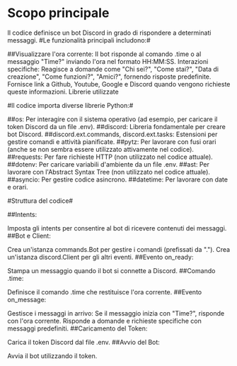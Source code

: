 # Scopo principale

Il codice definisce un bot Discord in grado di rispondere a determinati messaggi. 
#Le funzionalità principali includono:#

##Visualizzare l'ora corrente:
Il bot risponde al comando .time o al messaggio "Time?" inviando l'ora nel formato HH:MM:SS.
Interazioni specifiche:
Reagisce a domande come "Chi sei?", "Come stai?", "Data di creazione", "Come funzioni?", "Amici?", fornendo risposte predefinite.
Fornisce link a Github, Youtube, Google e Discord quando vengono richieste queste informazioni.
Librerie utilizzate

#Il codice importa diverse librerie Python:#

##os: 
Per interagire con il sistema operativo (ad esempio, per caricare il token Discord da un file .env).
##discord: 
Libreria fondamentale per creare bot Discord.
##discord.ext.commands, discord.ext.tasks: 
Estensioni per gestire comandi e attività pianificate.
##pytz:
Per lavorare con fusi orari (anche se non sembra essere utilizzato attivamente nel codice).
##requests: 
Per fare richieste HTTP (non utilizzato nel codice attuale).
##dotenv:
Per caricare variabili d'ambiente da un file .env.
##ast: 
Per lavorare con l'Abstract Syntax Tree (non utilizzato nel codice attuale).
##asyncio:
Per gestire codice asincrono.
##datetime: 
Per lavorare con date e orari.

#Struttura del codice#

##Intents:

Imposta gli intents per consentire al bot di ricevere contenuti dei messaggi.
##Bot e Client:

Crea un'istanza commands.Bot per gestire i comandi (prefissati da ".").
Crea un'istanza discord.Client per gli altri eventi.
##Evento on_ready:

Stampa un messaggio quando il bot si connette a Discord.
##Comando .time:

Definisce il comando .time che restituisce l'ora corrente.
##Evento on_message:

Gestisce i messaggi in arrivo:
Se il messaggio inizia con "Time?", risponde con l'ora corrente.
Risponde a domande e richieste specifiche con messaggi predefiniti.
##Caricamento del Token:

Carica il token Discord dal file .env.
##Avvio del Bot:

Avvia il bot utilizzando il token.
